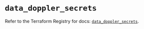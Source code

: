 # `data_doppler_secrets`

Refer to the Terraform Registry for docs: [`data_doppler_secrets`](https://registry.terraform.io/providers/dopplerhq/doppler/1.21.0/docs/data-sources/secrets).
